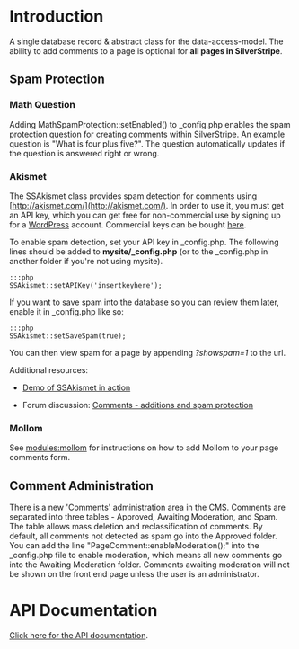 
# Introduction

A single database record & abstract class for the data-access-model. The ability to add comments to a page is optional
for **all pages in SilverStripe**.


## Spam Protection

### Math Question
Adding MathSpamProtection::setEnabled() to _config.php enables the spam protection question for creating comments within
SilverStripe. An example question is "What is four plus five?". The question automatically updates if the question is
answered right or wrong.


### Akismet

The SSAkismet class provides spam detection for comments using [http://akismet.com/](http://akismet.com/). In order to
use it, you must get an API key, which you can get free for non-commercial use by signing up for a
[WordPress](http://www.wordpress.com) account. Commercial keys can be bought [here](http://akismet.com/commercial/).

To enable spam detection, set your API key in _config.php.  The following lines should be added to
**mysite/_config.php** (or to the _config.php in another folder if you're not using mysite). 

	:::php
	SSAkismet::setAPIKey('insertkeyhere');


If you want to save spam into the database so you can review them later, enable it in _config.php like so:

	:::php
	SSAkismet::setSaveSpam(true);


You can then view spam for a page by appending *?showspam=1* to the url.

Additional resources:

*  [Demo of SSAkismet in action](http://demo.silverstripe.com/blog)

*  Forum discussion: [Comments - additions and spam protection](http://www.silverstripe.com/feature-requests/flat/534)


### Mollom

See [modules:mollom](modules/mollom) for instructions on how to add Mollom to your page comments form.

## Comment Administration

There is a new 'Comments' administration area in the CMS. Comments are separated into three tables - Approved, Awaiting
Moderation, and Spam. The table allows mass deletion and reclassification of comments. By default, all comments not
detected as spam go into the Approved folder. You can add the line "PageComment::enableModeration();" into the
_config.php file to enable moderation, which means all new comments go into the Awaiting Moderation folder. Comments
awaiting moderation will not be shown on the front end page unless the user is an administrator.

# API Documentation

[Click here for the API documentation](http://api.silverstripe.org/trunk/sapphire/PageComment.html). 
